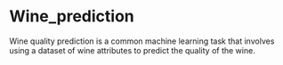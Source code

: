 # Wine_prediction
Wine quality prediction is a common machine learning task that involves using a dataset of wine attributes to predict the quality of the wine. 

